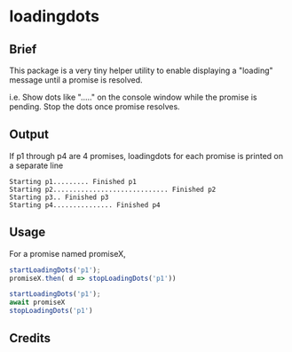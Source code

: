 # loadingdots

## Brief 

This package is a very tiny helper utility to enable displaying a "loading" message until a promise is resolved.

i.e. Show dots like \".....\" on the console window while the promise is pending. Stop the dots once promise resolves.

## Output

If p1 through p4 are 4 promises, loadingdots for each promise is printed on a separate line

```
Starting p1......... Finished p1
Starting p2............................. Finished p2
Starting p3.. Finished p3
Starting p4............... Finished p4
```

## Usage

For a promise named promiseX, 

```javascript
startLoadingDots('p1');
promiseX.then( d => stopLoadingDots('p1'))
```

```javascript
startLoadingDots('p1');
await promiseX
stopLoadingDots('p1')
```

## Credits
